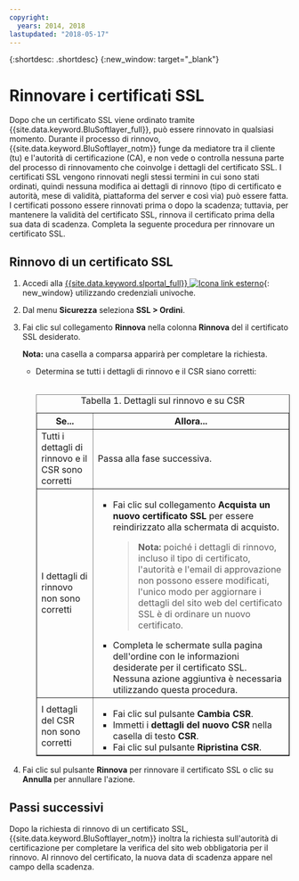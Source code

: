 ```yaml
---
copyright:
  years: 2014, 2018
lastupdated: "2018-05-17"
---
```


{:shortdesc: .shortdesc}
{:new_window: target="_blank"}

# Rinnovare i certificati SSL

Dopo che un certificato SSL viene ordinato tramite {{site.data.keyword.BluSoftlayer_full}}, può essere rinnovato in qualsiasi momento. Durante il processo di rinnovo, {{site.data.keyword.BluSoftlayer_notm}} funge da mediatore tra il cliente (tu) e l'autorità di certificazione (CA), e non vede o controlla nessuna parte del processo di rinnovamento che coinvolge i dettagli del certificato SSL. I certificati SSL vengono rinnovati negli stessi termini in cui sono stati ordinati, quindi nessuna modifica ai dettagli di rinnovo (tipo di certificato e autorità, mese di validità, piattaforma del server e così via) può essere fatta. I certificati possono essere rinnovati prima o dopo la scadenza; tuttavia, per mantenere la validità del certificato SSL, rinnova il certificato prima della sua data di scadenza. Completa la seguente procedura per rinnovare un certificato SSL.

## Rinnovo di un certificato SSL

1. Accedi alla [{{site.data.keyword.slportal_full}} ![Icona link esterno](../../icons/launch-glyph.svg "Icona link esterno")](https://control.softlayer.com/){: new_window} utilizzando credenziali univoche.
2. Dal menu **Sicurezza** seleziona **SSL > Ordini**.
3. Fai clic sul collegamento **Rinnova** nella colonna **Rinnova** del il certificato SSL desiderato.

   **Nota:** una casella a comparsa apparirà per completare la richiesta.  
   * Determina se tutti i dettagli di rinnovo e il CSR siano corretti:<br /><br /><table border="1"><caption>Tabella 1. Dettagli sul rinnovo e su CSR</caption><tr><th>Se...</th><th>Allora...</th></tr><tr><td>Tutti i dettagli di rinnovo e il CSR sono corretti</td><td>Passa alla fase successiva.</td></tr><tr><td>I dettagli di rinnovo non sono corretti</td><td><ul><li>Fai clic sul collegamento <strong>Acquista un nuovo certificato SSL</strong> per essere reindirizzato alla schermata di acquisto.<br /><blockquote><strong>Nota:</strong> poiché i dettagli di rinnovo, incluso il tipo di certificato, l'autorità e l'email di approvazione non possono essere modificati, l'unico modo per aggiornare i dettagli del sito web del certificato SSL è di ordinare un nuovo certificato.</blockquote></li><li>Completa le schermate sulla pagina dell'ordine con le informazioni desiderate per il certificato SSL. Nessuna azione aggiuntiva è necessaria utilizzando questa procedura.</li></ul></td></tr><tr><td>I dettagli del CSR non sono corretti</td><td><ul><li>Fai clic sul pulsante **Cambia CSR**.</li><li>Immetti i **dettagli del nuovo CSR** nella casella di testo **CSR**.</li><li>Fai clic sul pulsante **Ripristina CSR**.</li></ul></td></tr></table>
4. Fai clic sul pulsante **Rinnova** per rinnovare il certificato SSL o clic su **Annulla** per annullare l'azione.

## Passi successivi

Dopo la richiesta di rinnovo di un certificato SSL, {{site.data.keyword.BluSoftlayer_notm}} inoltra la richiesta sull'autorità di certificazione per completare la verifica del sito web obbligatoria per il rinnovo. Al rinnovo del certificato, la nuova data di scadenza appare nel campo della scadenza.
